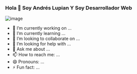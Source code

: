 ### Hola 👋 Soy Andrés Lupian Y Soy Desarrollador Web


![image](https://user-images.githubusercontent.com/90223794/142569736-7ef29502-a679-4507-acb4-01278ed096d4.png)


- 🔭 I’m currently working on ...
- 🌱 I’m currently learning ...
- 👯 I’m looking to collaborate on ...
- 🤔 I’m looking for help with ...
- 💬 Ask me about ...
- 📫 How to reach me: ...
- 😄 Pronouns: ...
- ⚡ Fun fact: ...

